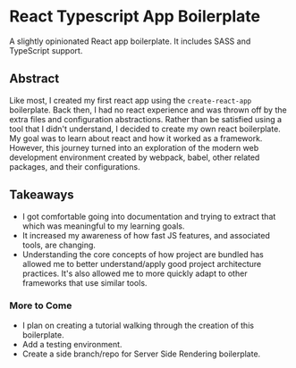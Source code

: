 # React Typescript App Boilerplate

A slightly opinionated React app boilerplate. It includes SASS and TypeScript support.

## Abstract

Like most, I created my first react app using the `create-react-app` boilerplate.
Back then, I had no react experience and was thrown off by the extra files and configuration abstractions.
Rather than be satisfied using a tool that I didn't understand, I decided to create my own react boilerplate.
My goal was to learn about react and how it worked as a framework.
However, this journey turned into an exploration of the modern web development environment
created by webpack, babel, other related packages, and their configurations.

## Takeaways

- I got comfortable going into documentation and trying to extract that which
  was meaningful to my learning goals.
- It increased my awareness of how fast JS features, and associated tools, are changing.
- Understanding the core concepts of how project are bundled has allowed me to better understand/apply 
good project architecture practices. It's also allowed me to more quickly adapt to other frameworks that
use similar tools.

### More to Come

- I plan on creating a tutorial walking through the creation of this boilerplate.
- Add a testing environment.
- Create a side branch/repo for Server Side Rendering boilerplate.
